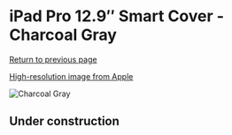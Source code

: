 # iPad Pro 12.9″ Smart Cover - Charcoal Gray

[Return to previous page](/ipad_pro129)

[High-resolution image from Apple](https://store.storeimages.cdn-apple.com/8756/as-images.apple.com/is/MQ0G2?wid=4500&hei=4500&fmt=png)

<div style="width: 512px"><img src="/almost_uncompressed/MQ0G2.webp" alt="Charcoal Gray"></div>

## Under construction
